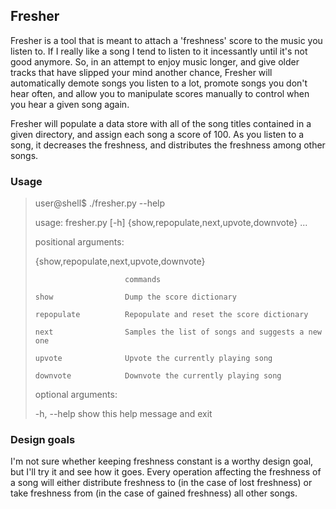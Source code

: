 ## Fresher

Fresher is a tool that is meant to attach a 'freshness' score to the music you
listen to. If I really like a song I tend to listen to it incessantly until
it's not good anymore. So, in an attempt to enjoy music longer, and give older
tracks that have slipped your mind another chance, Fresher will automatically
demote songs you listen to a lot, promote songs you don't hear often, and allow
you to manipulate scores manually to control when you hear a given song again.

Fresher will populate a data store with all of the song titles contained in a
given directory, and assign each song a score of 100. As you listen to a song, it
decreases the freshness, and distributes the freshness among other songs.

### Usage

 > user@shell$ ./fresher.py --help
 >
 > usage: fresher.py [-h] {show,repopulate,next,upvote,downvote} ...
 > 
 >
 > positional arguments:
 >
 >   {show,repopulate,next,upvote,downvote}
 >
 >                         commands
 >
 >     show                Dump the score dictionary
 >
 >     repopulate          Repopulate and reset the score dictionary
 >
 >     next                Samples the list of songs and suggests a new one
 >
 >     upvote              Upvote the currently playing song
 >
 >     downvote            Downvote the currently playing song
 >
 > 
 >
 > optional arguments:
 >
 >   -h, --help            show this help message and exit

### Design goals

I'm not sure whether keeping freshness constant is a worthy design goal, but
I'll try it and see how it goes. Every operation affecting the freshness of a
song will either distribute freshness to (in the case of lost freshness) or
take freshness from (in the case of gained freshness) all other songs. 
